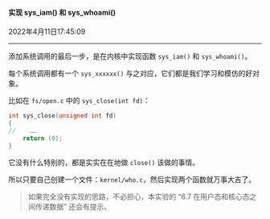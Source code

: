 #### 实现 sys_iam() 和 sys_whoami()

2022年4月11日17:45:09

---

添加系统调用的最后一步，是在内核中实现函数 `sys_iam()` 和 `sys_whoami()`。

每个系统调用都有一个 `sys_xxxxxx()` 与之对应，它们都是我们学习和模仿的好对象。

比如在 `fs/open.c` 中的 `sys_close(int fd)`：

```c
int sys_close(unsigned int fd)
{
//    ……
    return (0);
}
```

它没有什么特别的，都是实实在在地做 `close()` 该做的事情。

所以只要自己创建一个文件：`kernel/who.c`，然后实现两个函数就万事大吉了。

> 如果完全没有实现的思路，不必担心，本实验的 “6.7 在用户态和核心态之间传递数据” 还会有提示。
